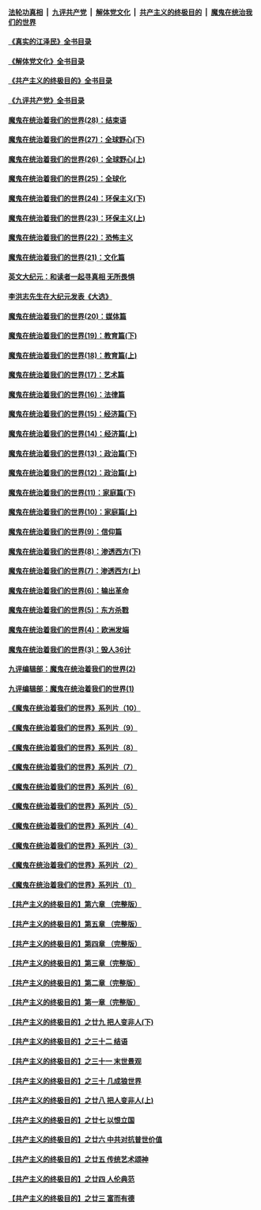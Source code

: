 ####  [法轮功真相](../../../../basic/blob/master/README.md?t=05102301) &nbsp;|&nbsp; [九评共产党](../../../../9ping.md/blob/master/README.md?t=05102301) &nbsp;|&nbsp; [解体党文化](../../../../jtdwh.md/blob/master/README.md?t=05102301)  &nbsp;|&nbsp; [共产主义的终极目的](../../../../gczydzjmd.md/blob/master/README.md?t=05102301) &nbsp;|&nbsp; [魔鬼在统治我们的世界](../../../../mgztzwmdsj.md/blob/master/README.md?t=05102301) 

#### [《真实的江泽民》全书目录](../pages/nsc422/n13721399.md?t=05102301) 

#### [《解体党文化》全书目录](../pages/nsc422/n13721157.md?t=05102301) 

#### [《共产主义的终极目的》全书目录](../pages/nsc422/n13721048.md?t=05102301) 

#### [《九评共产党》全书目录](../pages/nsc422/n13708085.md?t=05102301) 

#### [魔鬼在统治着我们的世界(28)：结束语](../pages/nsc422/n10936246.md?t=05102301) 

#### [魔鬼在统治着我们的世界(27)：全球野心(下)](../pages/nsc422/n10928319.md?t=05102301) 

#### [魔鬼在统治着我们的世界(26)：全球野心(上)](../pages/nsc422/n10900318.md?t=05102301) 

#### [魔鬼在统治着我们的世界(25)：全球化](../pages/nsc422/n10788205.md?t=05102301) 

#### [魔鬼在统治着我们的世界(24)：环保主义(下)](../pages/nsc422/n10695307.md?t=05102301) 

#### [魔鬼在统治着我们的世界(23)：环保主义(上)](../pages/nsc422/n10688613.md?t=05102301) 

#### [魔鬼在统治着我们的世界(22)：恐怖主义](../pages/nsc422/n10614727.md?t=05102301) 

#### [魔鬼在统治着我们的世界(21)：文化篇](../pages/nsc422/n10597706.md?t=05102301) 

#### [英文大纪元：和读者一起寻真相 无所畏惧](../pages/nsc422/n12542027.md?t=05102301) 

#### [李洪志先生在大纪元发表《大选》](../pages/nsc422/n12534746.md?t=05102301) 

#### [魔鬼在统治着我们的世界(20)：媒体篇](../pages/nsc422/n10586579.md?t=05102301) 

#### [魔鬼在统治着我们的世界(19)：教育篇(下)](../pages/nsc422/n10564808.md?t=05102301) 

#### [魔鬼在统治着我们的世界(18)：教育篇(上)](../pages/nsc422/n10526970.md?t=05102301) 

#### [魔鬼在统治着我们的世界(17)：艺术篇](../pages/nsc422/n10499093.md?t=05102301) 

#### [魔鬼在统治着我们的世界(16)：法律篇](../pages/nsc422/n10485969.md?t=05102301) 

#### [魔鬼在统治着我们的世界(15)：经济篇(下)](../pages/nsc422/n10469975.md?t=05102301) 

#### [魔鬼在统治着我们的世界(14)：经济篇(上)](../pages/nsc422/n10457370.md?t=05102301) 

#### [魔鬼在统治着我们的世界(13)：政治篇(下)](../pages/nsc422/n10448270.md?t=05102301) 

#### [魔鬼在统治着我们的世界(12)：政治篇(上)](../pages/nsc422/n10444576.md?t=05102301) 

#### [魔鬼在统治着我们的世界(11)：家庭篇(下)](../pages/nsc422/n10440961.md?t=05102301) 

#### [魔鬼在统治着我们的世界(10)：家庭篇(上)](../pages/nsc422/n10435448.md?t=05102301) 

#### [魔鬼在统治着我们的世界(9)：信仰篇](../pages/nsc422/n10432159.md?t=05102301) 

#### [魔鬼在统治着我们的世界(8)：渗透西方(下)](../pages/nsc422/n10429603.md?t=05102301) 

#### [魔鬼在统治着我们的世界(7)：渗透西方(上)](../pages/nsc422/n10426013.md?t=05102301) 

#### [魔鬼在统治着我们的世界(6)：输出革命](../pages/nsc422/n10421536.md?t=05102301) 

#### [魔鬼在统治着我们的世界(5)：东方杀戮](../pages/nsc422/n10417707.md?t=05102301) 

#### [魔鬼在统治着我们的世界(4)：欧洲发端](../pages/nsc422/n10414890.md?t=05102301) 

#### [魔鬼在统治着我们的世界(3)：毁人36计](../pages/nsc422/n10411583.md?t=05102301) 

#### [九评编辑部：魔鬼在统治着我们的世界(2)](../pages/nsc422/n10410036.md?t=05102301) 

#### [九评编辑部：魔鬼在统治着我们的世界(1)](../pages/nsc422/n10406825.md?t=05102301) 

#### [《魔鬼在统治着我们的世界》系列片（10）](../pages/nsc422/n12292670.md?t=05102301) 

#### [《魔鬼在统治着我们的世界》系列片（9）](../pages/nsc422/n12290859.md?t=05102301) 

#### [《魔鬼在统治着我们的世界》系列片（8）](../pages/nsc422/n12287445.md?t=05102301) 

#### [《魔鬼在统治着我们的世界》系列片（7）](../pages/nsc422/n12283425.md?t=05102301) 

#### [《魔鬼在统治着我们的世界》系列片（6）](../pages/nsc422/n12282314.md?t=05102301) 

#### [《魔鬼在统治着我们的世界》系列片（5）](../pages/nsc422/n12281419.md?t=05102301) 

#### [《魔鬼在统治着我们的世界》系列片（4）](../pages/nsc422/n12274024.md?t=05102301) 

#### [《魔鬼在统治着我们的世界》系列片（3）](../pages/nsc422/n12271322.md?t=05102301) 

#### [《魔鬼在统治着我们的世界》系列片（2）](../pages/nsc422/n12269049.md?t=05102301) 

#### [《魔鬼在统治着我们的世界》系列片（1）](../pages/nsc422/n12267575.md?t=05102301) 

#### [【共产主义的终极目的】第六章 （完整版）](../pages/nsc422/n11428913.md?t=05102301) 

#### [【共产主义的终极目的】第五章 （完整版）](../pages/nsc422/n11428912.md?t=05102301) 

#### [【共产主义的终极目的】第四章 （完整版）](../pages/nsc422/n11428907.md?t=05102301) 

#### [【共产主义的终极目的】第三章（完整版）](../pages/nsc422/n11428848.md?t=05102301) 

#### [【共产主义的终极目的】第二章（完整版）](../pages/nsc422/n11428831.md?t=05102301) 

#### [【共产主义的终极目的】第一章（完整版）](../pages/nsc422/n11417651.md?t=05102301) 

#### [【共产主义的终极目的】之廿九 把人变非人(下)](../pages/nsc422/n11344140.md?t=05102301) 

#### [【共产主义的终极目的】之三十二 结语](../pages/nsc422/n11360535.md?t=05102301) 

#### [【共产主义的终极目的】之三十一 末世景观](../pages/nsc422/n11351129.md?t=05102301) 

#### [【共产主义的终极目的】之三十 几成狼世界](../pages/nsc422/n11348280.md?t=05102301) 

#### [【共产主义的终极目的】之廿八 把人变非人(上)](../pages/nsc422/n11340492.md?t=05102301) 

#### [【共产主义的终极目的】之廿七 以恨立国](../pages/nsc422/n11336944.md?t=05102301) 

#### [【共产主义的终极目的】之廿六 中共对抗普世价值](../pages/nsc422/n11324785.md?t=05102301) 

#### [【共产主义的终极目的】之廿五 传统艺术颂神](../pages/nsc422/n11296396.md?t=05102301) 

#### [【共产主义的终极目的】之廿四 人伦典范](../pages/nsc422/n11296397.md?t=05102301) 

#### [【共产主义的终极目的】之廿三 富而有德](../pages/nsc422/n11283598.md?t=05102301) 

